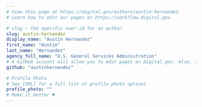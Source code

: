 ```yaml
---
# View this page at https://digital.gov/authors/austin-hernandez
# Learn how to edit our pages at https://workflow.digital.gov

# slug — the specific user-id for an author.
slug: austin-hernandez
display_name: "Austin Hernandez"
first_name: "Austin"
last_name: "Hernandez"
agency_full_name: "U.S. General Services Administration"
# A GitHub account will allow you to edit pages on Digital.gov. Also, the image used in your GitHub account can be used to populate your digital.gov profile photo. Learn more about getting a Github account at [URL]
github: "austinhernandez"

# Profile Photo
# See [URL] for a full list of profile photo options
profile_photo: ""
# Make it better ♥
---
```

